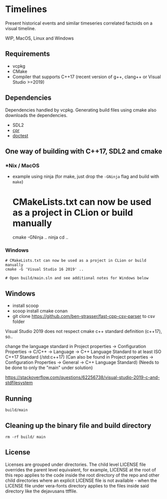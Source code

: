 Timelines
=========

Present historical events and similar timeseries correlated factoids on a visual timeline.

WIP, MacOS, Linux and Windows

Requirements
------------

* vcpkg
* CMake
* Compiler that supports C++17 (recent version of g++, clang++ or Visual Studio >=2019)

Dependencies
-----------------------------------------------------

Dependencies handled by vcpkg. Generating build files using cmake also downloads the dependencies.

* SDL2
* [cpr](https://github.com/whoshuu/cpr)
* [doctest](https://github.com/onqtam/doctest/blob/master/doc/markdown/readme.md#reference)

One way of building with C++17, SDL2 and cmake
-----------------------------------------------------

### *Nix / MacOS

* example using ninja (for make, just drop the `-GNinja` flag and build with `make`)

    # CMakeLists.txt can now be used as a project in CLion or build manually
    cmake -GNinja ..
    ninja
    cd ..

### Windows    

    # CMakeLists.txt can now be used as a project in CLion or build manually
    cmake -G 'Visual Studio 16 2019' ..

    # Open build/main.sln and see additional notes for Windows below

Windows
-----------------------------------------------

- install scoop
- scoop install cmake conan
- git clone https://github.com/ben-strasser/fast-cpp-csv-parser to csv folder

Visual Studio 2019 does not respect cmake c++ standard definition (c++17), so..

change the language standard in Project properties -> Configuration Properties -> C/C++ -> Language -> C++ Language Standard to at least ISO C++17 Standard (/std:c++17)
(Can also be found in Project properties -> Configuration Properties -> General -> C++ Language Standard)
(Needs to be done to only the "main" under solution)

https://stackoverflow.com/questions/62256738/visual-studio-2019-c-and-stdfilesystem

Running
-------

    build/main

Cleaning up the binary file and build directory
-----------------------------------------------

    rm -rf build/ main

License
-----------------------------------------------

Licenses are grouped under directories. The child level LICENSE file overrides the parent level equivalent, for example, LICENSE at the root of this repo applies to the code inside the root directory of the repo and other child directories where an explicit LICENSE file is not available - when the LICENSE file under vera-fonts directory applies to the files inside said directory like the dejavusans ttffile.

